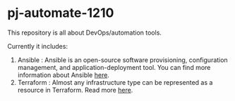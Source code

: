 # pj-automate-1210
This repository is all about DevOps/automation tools. 

Currently it includes:
1. Ansible : Ansible is an open-source software provisioning, configuration management, and application-deployment tool. You can find more information about Ansible [here](https://www.ansible.com/overview/how-ansible-works).
2. Terraform : Almost any infrastructure type can be represented as a resource in Terraform. Read more [here](https://www.terraform.io/docs/providers/index.html).
